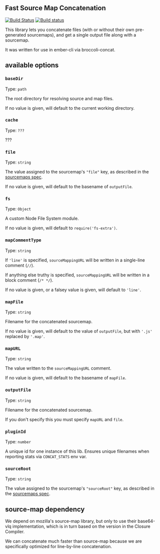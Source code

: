 Fast Source Map Concatenation
-----------------------------

[![Build Status](https://travis-ci.org/ef4/fast-sourcemap-concat.svg?branch=master)](https://travis-ci.org/ef4/fast-sourcemap-concat)
[![Build status](https://ci.appveyor.com/api/projects/status/0iy8on5vieoh3mp2/branch/master?svg=true)](https://ci.appveyor.com/project/embercli/fast-sourcemap-concat/branch/master)

This library lets you concatenate files (with or without their own
pre-generated sourcemaps), and get a single output file along with a
sourcemap.

It was written for use in ember-cli via broccoli-concat.

available options
-------

### `baseDir`

Type: `path`

The root directory for resolving source and map files.

If no value is given, will default to the current working directory.

### `cache`

Type: `???`

???

### `file`

Type: `string`

The value assigned to the sourcemap's `"file"` key, as described in the [sourcemaps spec](http://sourcemaps.info/spec.html).

If no value is given, will default to the basename of `outputFile`.

### `fs`

Type: `Object`

A custom Node File System module.

If no value is given, will default to `require('fs-extra')`.

### `mapCommentType`

Type: `string`

If `'line'` is specified, `sourceMappingURL` will be written in a single-line comment (`//`).

If anything else truthy is specified, `sourceMappingURL` will be written in a block comment (`/* */`).

If no value is given, or a falsey value is given, will default to `'line'`.

### `mapFile`

Type: `string`

Filename for the concatenated sourcemap.

If no value is given, will default to the value of `outputFile`, but with `'.js'` replaced by `'.map'`.

### `mapURL`

Type: `string`

The value written to the `sourceMappingURL` comment.

If no value is given, will default to the basename of `mapFile`.

### `outputFile`

Type: `string`

Filename for the concatenated sourcemap.

If you don't specify this you must specify `mapURL` and `file`.

### `pluginId`

Type: `number`

A unique id for one instance of this lib. Ensures unique filenames when reporting stats via `CONCAT_STATS` env var.

### `sourceRoot`

Type: `string`

The value assigned to the sourcemap's `"sourceRoot"` key, as described in the [sourcemaps spec](http://sourcemaps.info/spec.html).

source-map dependency
---------------------

We depend on mozilla's source-map library, but only to use their
base64-vlq implementation, which is in turn based on the version in
the Closure Compiler.

We can concatenate much faster than source-map because we are
specifically optimized for line-by-line concatenation.
